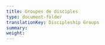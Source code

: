 ```yaml
---
title: Groupes de disciples
type: document-folder
translationKey: Discipleship Groups
summary: 
weight: 
---
```

